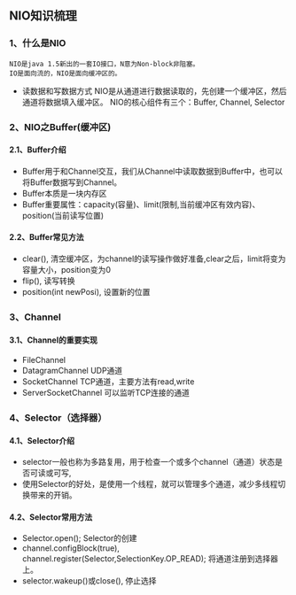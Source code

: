 
## NIO知识梳理

### 1、什么是NIO ###

	NIO是java 1.5新出的一套IO接口，N意为Non-block非阻塞。
	IO是面向流的，NIO是面向缓冲区的。
- 读数据和写数据方式
	NIO是从通道进行数据读取的，先创建一个缓冲区，然后通道将数据填入缓冲区。
	NIO的核心组件有三个：Buffer, Channel, Selector
	
### 2、NIO之Buffer(缓冲区) ###

#### 2.1、Buffer介绍 ####

- Buffer用于和Channel交互，我们从Channel中读取数据到Buffer中，也可以将Buffer数据写到Channel。
- Buffer本质是一块内存区
- Buffer重要属性：capacity(容量)、limit(限制,当前缓冲区有效内容)、position(当前读写位置)

#### 2.2、Buffer常见方法 ####

- clear(), 清空缓冲区，为channel的读写操作做好准备,clear之后，limit将变为容量大小，position变为0
- flip(), 读写转换
- position(int newPosi), 设置新的位置

### 3、Channel ###

#### 3.1、Channel的重要实现 ####

- FileChannel
- DatagramChannel UDP通道
- SocketChannel TCP通道，主要方法有read,write
- ServerSocketChannel 可以监听TCP连接的通道

### 4、Selector（选择器） ###

#### 4.1、Selector介绍 ####

- selector一般也称为多路复用，用于检查一个或多个channel（通道）状态是否可读或可写,
- 使用Selector的好处，是使用一个线程，就可以管理多个通道，减少多线程切换带来的开销。

#### 4.2、Selector常用方法 ####

- Selector.open(); Selector的创建
- channel.configBlock(true), channel.register(Selector,SelectionKey.OP_READ); 将通道注册到选择器上。
- selector.wakeup()或close(), 停止选择 


